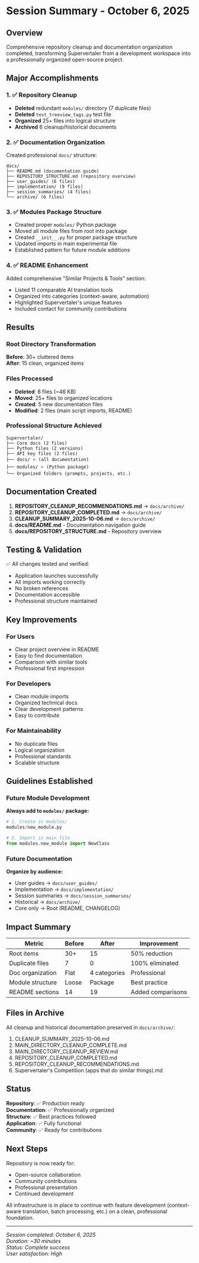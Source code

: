 # Session Summary - October 6, 2025

## Overview
Comprehensive repository cleanup and documentation organization completed, transforming Supervertaler from a development workspace into a professionally organized open-source project.

## Major Accomplishments

### 1. ✅ Repository Cleanup
- **Deleted** redundant `modules/` directory (7 duplicate files)
- **Deleted** `test_treeview_tags.py` test file
- **Organized** 25+ files into logical structure
- **Archived** 6 cleanup/historical documents

### 2. ✅ Documentation Organization
Created professional `docs/` structure:
```
docs/
├── README.md (documentation guide)
├── REPOSITORY_STRUCTURE.md (repository overview)
├── user_guides/ (6 files)
├── implementation/ (9 files)
├── session_summaries/ (4 files)
└── archive/ (6 files)
```

### 3. ✅ Modules Package Structure
- Created proper `modules/` Python package
- Moved all module files from root into package
- Created `__init__.py` for proper package structure
- Updated imports in main experimental file
- Established pattern for future module additions

### 4. ✅ README Enhancement
Added comprehensive "Similar Projects & Tools" section:
- Listed 11 comparable AI translation tools
- Organized into categories (context-aware, automation)
- Highlighted Supervertaler's unique features
- Included contact for community contributions

## Results

### Root Directory Transformation
**Before**: 30+ cluttered items  
**After**: 15 clean, organized items

### Files Processed
- **Deleted**: 8 files (~46 KB)
- **Moved**: 25+ files to organized locations
- **Created**: 5 new documentation files
- **Modified**: 2 files (main script imports, README)

### Professional Structure Achieved
```
Supervertaler/
├── Core docs (2 files)
├── Python files (2 versions)
├── API key files (2 files)
├── docs/ ⭐ (all documentation)
├── modules/ ⭐ (Python package)
└── Organized folders (prompts, projects, etc.)
```

## Documentation Created

1. **REPOSITORY_CLEANUP_RECOMMENDATIONS.md** → `docs/archive/`
2. **REPOSITORY_CLEANUP_COMPLETED.md** → `docs/archive/`
3. **CLEANUP_SUMMARY_2025-10-06.md** → `docs/archive/`
4. **docs/README.md** - Documentation navigation guide
5. **docs/REPOSITORY_STRUCTURE.md** - Repository overview

## Testing & Validation

✅ All changes tested and verified:
- Application launches successfully
- All imports working correctly
- No broken references
- Documentation accessible
- Professional structure maintained

## Key Improvements

### For Users
- Clear project overview in README
- Easy to find documentation
- Comparison with similar tools
- Professional first impression

### For Developers
- Clean module imports
- Organized technical docs
- Clear development patterns
- Easy to contribute

### For Maintainability
- No duplicate files
- Logical organization
- Professional standards
- Scalable structure

## Guidelines Established

### Future Module Development
**Always add to `modules/` package:**
```python
# 1. Create in modules/
modules/new_module.py

# 2. Import in main file
from modules.new_module import NewClass
```

### Future Documentation
**Organize by audience:**
- User guides → `docs/user_guides/`
- Implementation → `docs/implementation/`
- Session summaries → `docs/session_summaries/`
- Historical → `docs/archive/`
- Core only → Root (README, CHANGELOG)

## Impact Summary

| Metric | Before | After | Improvement |
|--------|--------|-------|-------------|
| Root items | 30+ | 15 | 50% reduction |
| Duplicate files | 7 | 0 | 100% eliminated |
| Doc organization | Flat | 4 categories | Professional |
| Module structure | Loose | Package | Best practice |
| README sections | 14 | 19 | Added comparisons |

## Files in Archive

All cleanup and historical documentation preserved in `docs/archive/`:
1. CLEANUP_SUMMARY_2025-10-06.md
2. MAIN_DIRECTORY_CLEANUP_COMPLETE.md
3. MAIN_DIRECTORY_CLEANUP_REVIEW.md
4. REPOSITORY_CLEANUP_COMPLETED.md
5. REPOSITORY_CLEANUP_RECOMMENDATIONS.md
6. Supervertaler's Competition (apps that do similar things).md

## Status

**Repository**: ✅ Production ready  
**Documentation**: ✅ Professionally organized  
**Structure**: ✅ Best practices followed  
**Application**: ✅ Fully functional  
**Community**: ✅ Ready for contributions  

## Next Steps

Repository is now ready for:
- Open-source collaboration
- Community contributions
- Professional presentation
- Continued development

All infrastructure is in place to continue with feature development (context-aware translation, batch processing, etc.) on a clean, professional foundation.

---

*Session completed: October 6, 2025*  
*Duration: ~30 minutes*  
*Status: Complete success*  
*User satisfaction: High*
